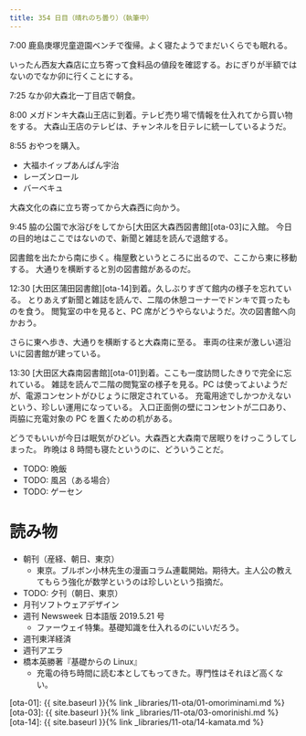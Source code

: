 ```yaml
---
title: 354 日目（晴れのち曇り）（執筆中）
---
```


7:00 鹿島庚塚児童遊園ベンチで復帰。よく寝たようでまだいくらでも眠れる。

いったん西友大森店に立ち寄って食料品の値段を確認する。おにぎりが半額ではないのでなか卯に行くことにする。

7:25 なか卯大森北一丁目店で朝食。

8:00 メガドンキ大森山王店に到着。テレビ売り場で情報を仕入れてから買い物をする。
大森山王店のテレビは、チャンネルを日テレに統一しているようだ。

8:55 おやつを購入。
* 大福ホイップあんぱん宇治
* レーズンロール
* バーベキュ

大森文化の森に立ち寄ってから大森西に向かう。

9:45 脇の公園で水浴びをしてから[大田区大森西図書館][ota-03]に入館。
今日の目的地はここではないので、新聞と雑誌を読んで退館する。

図書館を出たから南に歩く。梅屋敷というところに出るので、ここから東に移動する。
大通りを横断すると別の図書館があるのだ。

12:30 [大田区蒲田図書館][ota-14]到着。久しぶりすぎて館内の様子を忘れている。
とりあえず新聞と雑誌を読んで、二階の休憩コーナーでドンキで買ったものを食う。
閲覧室の中を見ると、PC 席がどうやらないようだ。次の図書館へ向かおう。

さらに東へ歩き、大通りを横断すると大森南に至る。
車両の往来が激しい道沿いに図書館が建っている。

13:30 [大田区大森南図書館][ota-01]到着。ここも一度訪問したきりで完全に忘れている。
雑誌を読んで二階の閲覧室の様子を見る。PC は使ってよいようだが、電源コンセントがひじょうに限定されている。
充電用途でしかつかえないという、珍しい運用になっている。
入口正面側の壁にコンセントが二口あり、両脇に充電対象の PC を置くための机がある。

どうでもいいが今日は眠気がひどい。大森西と大森南で居眠りをけっこうしてしまった。
昨晩は 8 時間も寝たというのに、どういうことだ。

* TODO: 晩飯
* TODO: 風呂（ある場合）
* TODO: ゲーセン

# 読み物

* 朝刊（産経、朝日、東京）
  * 東京。ブルボン小林先生の漫画コラム連載開始。期待大。主人公の教えてもらう強化が数学というのは珍しいという指摘だ。
* TODO: 夕刊（朝日、東京）
* 月刊ソフトウェアデザイン
* 週刊 Newsweek 日本語版 2019.5.21 号
  * ファーウェイ特集。基礎知識を仕入れるのにいいだろう。
* 週刊東洋経済
* 週刊アエラ
* 橋本英勝著『基礎からの Linux』
  * 充電の待ち時間に読む本としてもってきた。専門性はそれほど高くない。

[ota-01]: {{ site.baseurl }}{% link _libraries/11-ota/01-omoriminami.md %}
[ota-03]: {{ site.baseurl }}{% link _libraries/11-ota/03-omorinishi.md %}
[ota-14]: {{ site.baseurl }}{% link _libraries/11-ota/14-kamata.md %}
